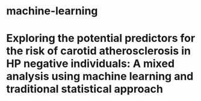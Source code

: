 # machine-learning
# Exploring the potential predictors for the risk of carotid atherosclerosis in HP negative individuals: A mixed analysis using machine learning and traditional statistical approach
